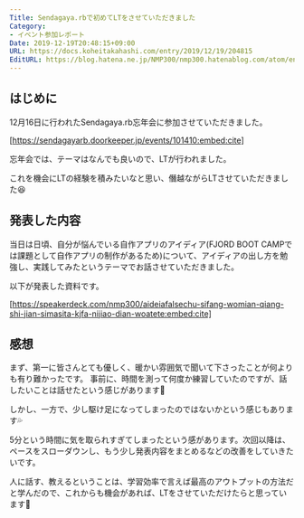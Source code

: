 ```yaml
---
Title: Sendagaya.rbで初めてLTをさせていただきました
Category:
- イベント参加レポート
Date: 2019-12-19T20:48:15+09:00
URL: https://docs.koheitakahashi.com/entry/2019/12/19/204815
EditURL: https://blog.hatena.ne.jp/NMP300/nmp300.hatenablog.com/atom/entry/26006613486235995
---
```


## はじめに

12月16日に行われたSendagaya.rb忘年会に参加させていただきました。



[https://sendagayarb.doorkeeper.jp/events/101410:embed:cite]



忘年会では、テーマはなんでも良いので、LTが行われました。

これを機会にLTの経験を積みたいなと思い、僭越ながらLTさせていただきました😆

## 発表した内容

当日は日頃、自分が悩んでいる自作アプリのアイディア(FJORD BOOT CAMPでは課題として自作アプリの制作があるため)について、アイディアの出し方を勉強し、実践してみたというテーマでお話させていただきました。

以下が発表した資料です。



[https://speakerdeck.com/nmp300/aideiafalsechu-sifang-womian-qiang-shi-jian-simasita-kjfa-nijiao-dian-woatete:embed:cite]



## 感想

まず、第一に皆さんとても優しく、暖かい雰囲気で聞いて下さったことが何よりも有り難かったです。
事前に、時間を測って何度か練習していたのですが、話したいことは話せたという感じがあります💪

しかし、一方で、少し駆け足になってしまったのではないかという感じもあります💦

5分という時間に気を取られすぎてしまったという感があります。次回以降は、ペースをスローダウンし、もう少し発表内容をまとめるなどの改善をしていきたいです。

人に話す、教えるということは、学習効率で言えば最高のアウトプットの方法だと学んだので、これからも機会があれば、LTをさせていただけたらと思っています💪
